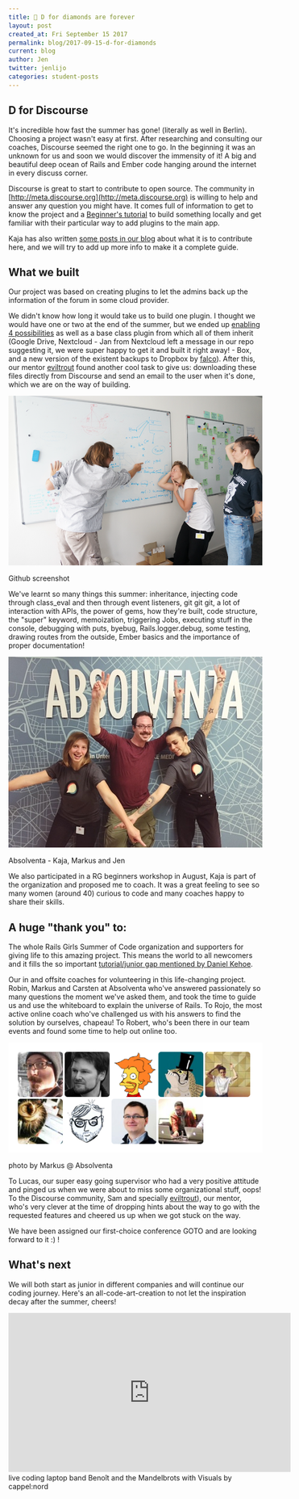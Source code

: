 ```yaml
---
title: 💎 D for diamonds are forever
layout: post
created_at: Fri September 15 2017
permalink: blog/2017-09-15-d-for-diamonds
current: blog
author: Jen
twitter: jenlijo
categories: student-posts
---
```

## D for Discourse

It's incredible how fast the summer has gone! (literally as well in Berlin). Choosing a project wasn't easy at first. After researching and consulting our coaches, Discourse seemed the right one to go. In the beginning it was an unknown for us and soon we would discover the immensity of it! A big and beautiful deep ocean of Rails and Ember code hanging around the internet in every discuss corner.

Discourse is great to start to contribute to open source. The community in [http://meta.discourse.org](http://meta.discourse.org) is willing to help and answer any question you might have. It comes full of information to get to know the project and a [Beginner's tutorial](https://meta.discourse.org/t/beginners-guide-to-creating-discourse-plugins-part-1/30515) to build something locally and get familiar with their particular way to add plugins to the main app.

Kaja has also written [some posts in our blog](https://berlindiamonds.blogspot.de/) about what it is to contribute here, and we will try to add up more info to make it a complete guide.

## What we built

Our project was based on creating plugins to let the admins back up the information of the forum in some cloud provider.

We didn't know how long it would take us to build one plugin. I thought we would have one or two at the end of the summer, but we ended up [enabling 4 possibilities](https://meta.discourse.org/t/new-plugins-for-backups/68018) as well as a base class plugin from which all of them inherit (Google Drive, Nextcloud - Jan from Nextcloud left a message in our repo suggesting it, we were super happy to get it and built it right away! - Box, and a new version of the existent backups to Dropbox by [falco](https://github.com/xfalcox)). After this, our mentor [eviltrout](https://eviltrout.com/) found another cool task to give us: downloading these files directly from Discourse and send an email to the user when it's done, which we are on the way of building.

![Team berlindiamonds](/img/blog/2017/2017-09-15-berlindiamonds.png)
<div class="image-credits">Github screenshot</div>

We've learnt so many things this summer: inheritance, injecting code through class_eval and then through event listeners, git git git, a lot of interaction with APIs, the power of gems, how they're built, code structure, the "super" keyword, memoization, triggering Jobs, executing stuff in the console, debugging with puts, byebug, Rails.logger.debug, some testing, drawing routes from the outside, Ember basics and the importance of proper documentation!

![Team berlindiamonds](/img/blog/2017/2017-09-15-berlindiamonds-w-markus.JPG)
<div class="image-credits">Absolventa - Kaja, Markus and Jen</div>

We also participated in a RG beginners workshop in August, Kaja is part of the organization and proposed me to coach. It was a great feeling to see so many women (around 40) curious to code and many coaches happy to share their skills.

## A huge "thank you" to:

The whole Rails Girls Summer of Code organization and supporters for giving life to this amazing project. This means the world to all newcomers and it fills the so important [tutorial/junior gap mentioned by Daniel Kehoe](https://books.google.de/books?id=tvazDQAAQBAJ&pg=PT83&lpg=PT83&dq=%22tutorial+gap%22+rails&source=bl&ots=zu4r8J1vpx&sig=62dYwycJiCjwiDrNAFAkb6RzD7s&hl=en&sa=X&ved=0ahUKEwjZ4fzs7JzWAhXKUlAKHaRrBOQQ6AEILjAB#v=onepage&q=%22tutorial%20gap%22%20rails&f=false).

Our in and offsite coaches for volunteering in this life-changing project. Robin, Markus and Carsten at Absolventa who've answered passionately so many questions the moment we've asked them, and took the time to guide us and use the whiteboard to explain the universe of Rails. To Rojo, the most active online coach who've challenged us with his answers to find the solution by ourselves, chapeau! To Robert, who's been there in our team events and found some time to help out online too.

![Team berlindiamonds](/img/blog/2017/2017-09-15-berlindiamonds-team.png)
<div class="image-credits">photo by Markus @ Absolventa</div>

To Lucas, our super easy going supervisor who had a very positive attitude and pinged us when we were about to miss some organizational stuff, oops! To the Discourse community, Sam and specially [eviltrout](https://eviltrout.com/)), our mentor, who's very clever at the time of dropping hints about the way to go with the requested features and cheered us up when we got stuck on the way.

We have been assigned our first-choice conference GOTO and are looking forward to it :) !

## What's next

We will both start as junior in different companies and will continue our coding journey. Here's an all-code-art-creation to not let the inspiration decay after the summer, cheers!

<iframe width="560" height="315" src="https://www.youtube.com/embed/zeNszro5dQ8" frameborder="0" allowfullscreen></iframe>
<div class="image-credits">live coding laptop band Benoît and the Mandelbrots with Visuals by cappel:nord</div>
